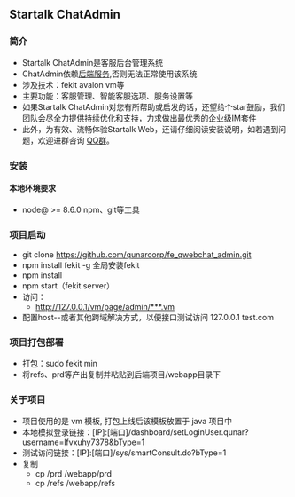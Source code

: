 ## Startalk ChatAdmin
### 简介
- Startalk ChatAdmin是客服后台管理系统
- ChatAdmin依赖[后端服务](https://github.com/qunarcorp/qchat_admin_open),否则无法正常使用该系统
- 涉及技术：fekit avalon vm等
- 主要功能：客服管理、智能客服选项、服务设置等
- 如果Startalk ChatAdmin对您有所帮助或启发的话，还望给个star鼓励，我们团队会尽全力提供持续优化和支持，力求做出最优秀的企业级IM套件
- 此外，为有效、流畅体验Startalk Web，还请仔细阅读安装说明，如若遇到问题，欢迎进群咨询 [QQ群](852987381)。

### 安装
#### 本地环境要求
  - node@ >= 8.6.0   npm、git等工具
### 项目启动
  - git clone https://github.com/qunarcorp/fe_qwebchat_admin.git
  - npm install fekit -g 全局安装fekit
  - npm install
  - npm start（fekit server）
  - 访问：
    - http://127.0.0.1/vm/page/admin/***.vm
  - 配置host--或者其他跨域解决方式，以便接口测试访问
    127.0.0.1 test.com
### 项目打包部署
  - 打包：sudo fekit min
  - 将refs、prd等产出复制并粘贴到后端项目/webapp目录下
### 关于项目
  - 项目使用的是 vm 模板, 打包上线后该模板放置于 java 项目中
  - 本地模拟登录链接：[IP]:[端口]/dashboard/setLoginUser.qunar?username=lfvxuhy7378&bType=1
  - 测试访问链接：[IP]:[端口]/sys/smartConsult.do?bType=1
  - 复制
    - cp /prd  /webapp/prd 
    - cp /refs /webapp/refs